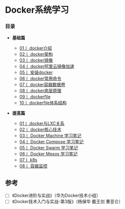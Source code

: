 # Docker系统学习




### 目录

-  **基础篇**
    - [01丨 docker介绍 ](./docker介绍.md)
    - [02丨 docker架构 ](./docker架构.md)
    - [03丨 docker镜像 ](./docker镜像.md)
    - [04丨 docker阿里云镜像加速 ](./docker阿里云镜像加速.md)
    - [05丨 安装docker ](./安装docker.md)
    - [06丨 docker常用命令 ](./docker常用命令.md)
    - [07丨 docker容器数据卷 ](./docker容器数据卷.md)
    - [08丨 docker底层原理 ](./docker底层原理.md)
    - [09丨 dockerfile ](./Dockerfile.md)
    - [10丨 dockerfile体系结构 ](./Dockerfile体系结构.md)
  

-  **提高篇**
     - [01丨 docker与LXC关系 ](./Docker和LXC关系.md)
     - [02丨 docker核心技术 ](./Docker核心技术.md)
     - [03丨 Docker Machine 学习笔记 ](./Machine.md)
     - [04丨 Docker Compose 学习笔记 ](./Compose.md)
     - [05丨 Docker Swarm 学习笔记 ](./Swarm.md)
     - [06丨 Docker Mesos 学习笔记 ](./Mesos.md)
     - [07丨 k8s ](./K8S.md)
     - [08丨 容器监控 ](./容器监控.md)



## <i class="icon-desktop"></i> 参考

- [ ] 《Docker进阶与实战》（华为Docker技术小组）
- [ ] 《Docker技术入门与实战-第3版》（杨保华 戴王剑 曹亚仑）